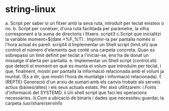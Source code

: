 # string-linux

a.	Script per saber si un fitxer amb la seva ruta, introduït per teclat existeix o no.
b.	Script per conèixer, d'una ruta facilitada per paràmetre, la xifra corresponent a la suma de directoris i fitxers.
script3 c.Script que inicialitzi la variable moment=$(date +%F_%T) . Imprimir-la 		per pantalla només si l'hora actual és parell.
script4 d.Implementar un Shell script (limit.sh) que controli el número d'elements que conté una carpeta concreta. Quan es sobrepassi un límit definit per teclat a l'iniciar-se, ens ha de donat un missatge d'alerta per pantalla.
e.	Implementar un Shell script (control.sh) que detecti el moment en què es munta el volum que introduïm per teclat, i que, finalment, mostri per pantalla la informació relacionada amb el volum ja muntat. (Es a dir, que mostri l’hora de muntatge i informació relacionada).
f.	(REPTE) Generació d'un arxiu de sumari amb els canvis trobats als serveis actius (baixes/altes) i els seus actuals estats. Per això utilitzarem:
	i.Fonts d'informació del SYSTEMD.
	ii.Un shell script que faci les operacions necessàries.
	iii.Com a ubicació de binaris i dades que necessiteu guardar, la carpeta /usr/share/servinfo

